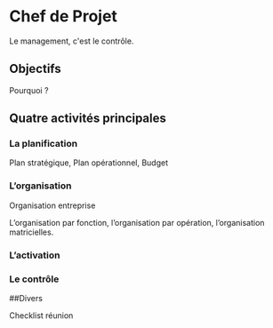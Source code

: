 # Chef de Projet

Le management, c'est le contrôle.

## Objectifs

Pourquoi ?


## Quatre activités principales


### La planification

Plan stratégique, Plan opérationnel, Budget


### L’organisation

Organisation entreprise

L’organisation par fonction, l’organisation par opération, l’organisation matricielles.


### L’activation



### Le contrôle

##Divers

Checklist réunion
